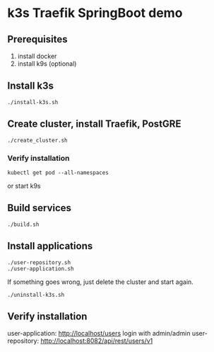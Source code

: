# k3s Traefik SpringBoot demo

## Prerequisites

1. install docker
2. install k9s (optional)

## Install k3s

    ./install-k3s.sh
  
## Create cluster, install Traefik, PostGRE

    ./create_cluster.sh

### Verify installation

    kubectl get pod --all-namespaces

or start k9s

## Build services

    ./build.sh
    
## Install applications

    ./user-repository.sh
    ./user-application.sh
    
If something goes wrong, just delete the cluster and start again.

    ./uninstall-k3s.sh
    
## Verify installation

user-application: [http://localhost/users](http://localhost/users) login with admin/admin
user-repository: [http://localhost:8082/api/rest/users/v1]([http://localhost:8082/api/rest/users/v1])

